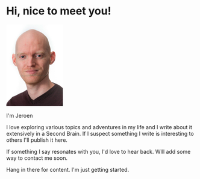 # Hi, nice to meet you!
![thatsme](/jeroen_informeel3.jpg)

I'm Jeroen

I love exploring various topics and adventures in my life and I write about it extensively in a Second Brain. If I suspect something I write is interesting to others I'll publish it here. 

If something I say resonates with you, I'd love to hear back. WIll add some way to contact me soon. 

Hang in there for content. I'm just getting started.
